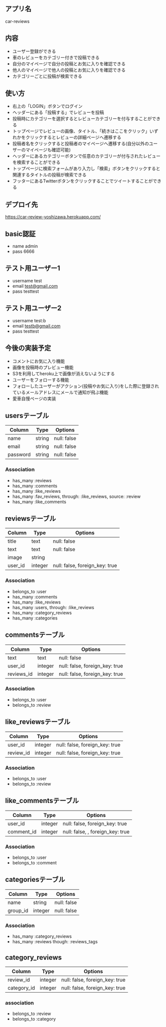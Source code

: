 ## アプリ名
car-reviews

## 内容
- ユーザー登録ができる
- 車のレビューをカテゴリー付きで投稿できる
- 自分のマイページで自分の投稿とお気に入りを確認できる
- 他人のマイページで他人の投稿とお気に入りを確認できる
- カテゴリーごとに投稿が検索できる

## 使い方
- 右上の「LOGIN」ボタンでログイン
- ヘッダーにある「投稿する」でレビューを投稿
- 投稿時にカテゴリーを選択するとレビューカテゴリーを付与することができる
- トップページでレビューの画像、タイトル、「続きはここをクリック」いずれかをクリックするとレビューの詳細ページへ遷移する
- 投稿者名をクリックすると投稿者のマイページへ遷移する(自分以外のユーザーのマイページも確認可能)
- ヘッダーにあるカテゴリーボタンで任意のカテゴリーが付与されたレビューを検索することができる
- トップページに検索フォームがあり入力し「検索」ボタンをクリックすると関連するタイトルの投稿が検索できる
- フッターにあるTwitterボタンをクリックすることでツイートすることができる


## デプロイ先
https://car-review-yoshizawa.herokuapp.com/

## basic認証
- name admin
- pass 6666

## テスト用ユーザー1
- username
test
- email
test@gmail.com
- pass
testtest


## テスト用ユーザー2
- username
test:b
- email
testb@gmail.com
- pass
testtest


## 今後の実装予定
- コメントにお気に入り機能
- 画像を投稿時のプレビュー機能
- S3を利用してheroku上で画像が消えないようにする
- ユーザーをフォローする機能
- フォローしたユーザーがアクション(投稿やお気に入り)をした際に登録されているメールアドレスにメールで通知が飛ぶ機能
- 愛車自慢ページの実装


## usersテーブル
|Column|Type|Options|
|------|----|-------|
|name|string|null: false|
|email|string|null: false|
|password|string|null: false|
### Association
- has_many :reviews
- has_many :comments
- has_many :like_reviews
- has_many :fav_reviews, through: :like_reviews, source: :review
- has_many :like_comments


## reviewsテーブル
|Column|Type|Options|
|------|----|-------|
|title|text|null: false|
|text|text|null: false|
|image|string||
|user_id|integer|null: false, foreign_key: true|
### Association
- belongs_to :user
- has_many :comments
- has_many :like_reviews
- has_many :users, through: :like_reviews
- has_many :category_reviews
- has_many :categories



## commentsテーブル
|Column|Type|Options|
|------|----|-------|
|text|text|null: false|
|user_id|integer|null: false, foreign_key: true|
|reviews_id|integer|null: false, foreign_key: true|
### Association
- belongs_to :user
- belongs_to :review


## like_reviewsテーブル
|Column|Type|Options|
|------|----|-------|
|user_id|integer|null: false, foreign_key: true|
|review_id|integer|null: false, foreign_key: true|
### Association
- belongs_to :user
- belongs_to :review

## like_commentsテーブル
|Column|Type|Options|
|------|----|-------|
|user_id|integer|null: false, foreign_key: true|
|comment_id|integer|null: false, , foreign_key: true|
### Association
- belongs_to :user
- belongs_to :comment

## categoriesテーブル
|Column|Type|Options|
|------|----|-------|
|name|string|null: false|
|group_id|integer|null: false|
### Association
- has_many :category_reviews
- has_many :reviews though:  :reviews_tags

## category_reviews
|Column|Type|Options|
|------|----|-------|
|review_id|integer|null: false, foreign_key: true|
|category_id|integer|null: false, foreign_key: true|
### association
- belongs_to :review
- belongs_to :category